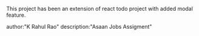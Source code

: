 
This project has been an extension of react todo project with added modal feature.


author:"K Rahul Rao"
description:"Asaan Jobs Assigment"



